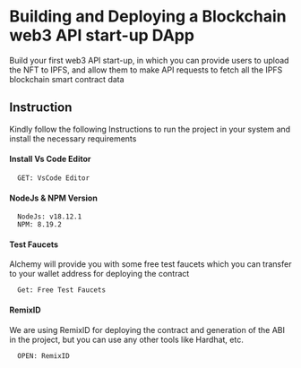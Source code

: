 
# Building and Deploying a Blockchain  web3 API start-up DApp

Build your first web3 API start-up, in which you can provide users to upload the NFT to IPFS, and allow them to make API requests to fetch all the IPFS blockchain smart contract data

## Instruction

Kindly follow the following Instructions to run the project in your system and install the necessary requirements

#### Install Vs Code Editor

```https://code.visualstudio.com/download
  GET: VsCode Editor
```

#### NodeJs & NPM Version

```https://nodejs.org/en/download
  NodeJs: v18.12.1
  NPM: 8.19.2
```


#### Test Faucets

Alchemy will provide you with some free test faucets which you can transfer to your wallet address for deploying the contract

```https://www.alchemy.com/faucets
  Get: Free Test Faucets
```

#### RemixID

We are using RemixID for deploying the contract and generation of the ABI in the project, but you can use any other tools like Hardhat, etc.

```https://remix-project.org
  OPEN: RemixID
```


